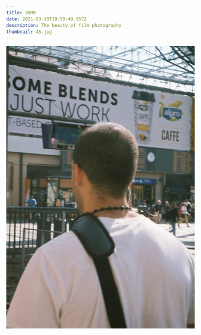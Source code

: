 ```yaml
---
title: 35MM
date: 2021-03-30T19:59:49.957Z
description: The beauty of film photography
thumbnail: 45.jpg
---
```

![](f9000016.jpg)